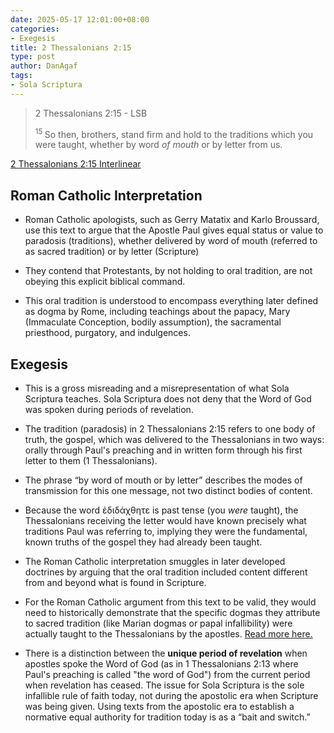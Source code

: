 ```yaml
---
date: 2025-05-17 12:01:00+08:00
categories:
- Exegesis
title: 2 Thessalonians 2:15
type: post
author: DanAgaf
tags:
- Sola Scriptura
---
```


> 2 Thessalonians 2:15 - LSB
>
> <sup> 15 </sup>So then, brothers, stand firm and hold to the traditions which you were taught, whether by word <i>of mouth </i>or by letter from us.


[2 Thessalonians 2:15 Interlinear](https://biblehub.com/interlinear/2_thessalonians/2-15.htm)

## Roman Catholic Interpretation

- Roman Catholic apologists, such as Gerry Matatix and Karlo Broussard, use this text to argue that the Apostle Paul gives equal status or value to paradosis (traditions), whether delivered by word of mouth (referred to as sacred tradition) or by letter (Scripture)

- They contend that Protestants, by not holding to oral tradition, are not obeying this explicit biblical command.

- This oral tradition is understood to encompass everything later defined as dogma by Rome, including teachings about the papacy, Mary (Immaculate Conception, bodily assumption), the sacramental priesthood, purgatory, and indulgences.

## Exegesis

- This is a gross misreading and a misrepresentation of what Sola Scriptura teaches. Sola Scriptura does not deny that the Word of God was spoken during periods of revelation.

- The tradition (paradosis) in 2 Thessalonians 2:15 refers to one body of truth, the gospel, which was delivered to the Thessalonians in two ways: orally through Paul's preaching and in written form through his first letter to them (1 Thessalonians).

- The phrase “by word of mouth or by letter” describes the modes of transmission for this one message, not two distinct bodies of content.

- Because the word ἐδιδάχθητε is past tense (you *were* taught), the Thessalonians receiving the letter would have known precisely what traditions Paul was referring to, implying they were the fundamental, known truths of the gospel they had already been taught.

- The Roman Catholic interpretation smuggles in later developed doctrines by arguing that the oral tradition included content different from and beyond what is found in Scripture.

- For the Roman Catholic argument from this text to be valid, they would need to historically demonstrate that the specific dogmas they attribute to sacred tradition (like Marian dogmas or papal infallibility) were actually taught to the Thessalonians by the apostles. [Read more here.](/posts/tradition-in-roman-catholicism)

- There is a distinction between the **unique period of revelation** when apostles spoke the Word of God (as in 1 Thessalonians 2:13 where Paul's preaching is called "the word of God") from the current period when revelation has ceased. The issue for Sola Scriptura is the sole infallible rule of faith today, not during the apostolic era when Scripture was being given. Using texts from the apostolic era to establish a normative equal authority for tradition today is as a “bait and switch.”